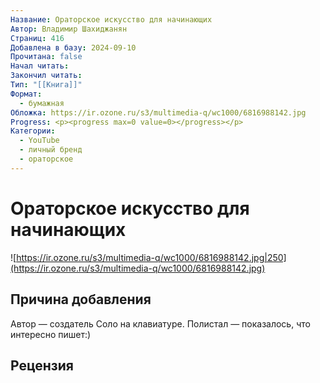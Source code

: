 ```yaml
---
Название: Ораторское искусство для начинающих
Автор: Владимир Шахиджанян
Страниц: 416
Добавлена в базу: 2024-09-10
Прочитана: false
Начал читать: 
Закончил читать: 
Тип: "[[Книга]]"
Формат:
  - бумажная
Обложка: https://ir.ozone.ru/s3/multimedia-q/wc1000/6816988142.jpg
Progress: <p><progress max=0 value=0></progress></p>
Категории:
  - YouTube
  - личный бренд
  - ораторское
---
```

# Ораторское искусство для начинающих

![https://ir.ozone.ru/s3/multimedia-q/wc1000/6816988142.jpg|250](https://ir.ozone.ru/s3/multimedia-q/wc1000/6816988142.jpg)

## Причина добавления

Автор — создатель Соло на клавиатуре. Полистал — показалось, что интересно пишет:)
## Рецензия
